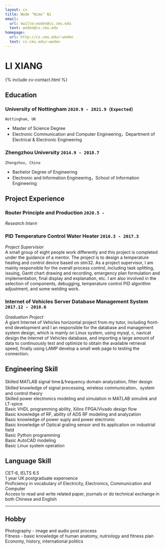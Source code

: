 ```yaml
---
layout: cv
title: Wode "Nimo" Ni
email:
  url: mailto:woden@cs.cmu.edu
  text: woden@cs.cmu.edu
homepage:
  url: http://cs.cmu.edu/~woden
  text: cs.cmu.edu/~woden
---
```


# **LI** **XIANG**

<!--
include contact information from the front matter
Supported arguments:
    - homepage: url, text
    - phone
    - email
-->

{% include cv-contact.html %}

## Education

### **University of Nottingham** `2020.9 - 2021.9（Expected）`

```
Nottingham, UK
```

- Master of Science Degree
- Electronic Communication and Computer Engineering，Department of Electrical & Electronic Engineering 

### **Zhengzhou University** `2014.9 - 2018.7`

```
Zhengzhou, China
```

- Bachelor Degree of Engineering
- Electronic and Information Engineering，School of Information Engineering


## Project Experience

### **Router Principle and Production** `2020.5 -`

_Research Intern_<br>

### **PID Temperature Control Water Heater** `2016.3 - 2017.3`

_Project Supervisior_<br>
A small group of eight people work differently and this project is completed under the guidance of a mentor. The project is to design a temperature heating and control device based on stm32. As a project supervisor, I am mainly responsible for the overall process control, including task splitting, issuing, Gantt chart drawing and recording, emergency plan formulation and implementation, final display and explanation, etc. I am also involved in the selection of components, debugging, temperature control PID algorithm adjustment, and some welding work.

### **Internet of Vehicles Server Database Management System** `2017.12 - 2018.6`

_Graduation Project_<br>
A giant Internet of Vehicles horizontal project from my tutor, including front-end development and I an responsible for the database and management system design, which is mainly on Linux system, using mysql, c, navicat design the Internet of Vehicles database, and importing a large amount of data to continuously test and optimize to obtain the available retrieval speed, finally using LAMP develop a small web page to testing the connection. 

## Engineering Skill

Skilled MATLAB signal time＆frequency domain analyzation, filter design <br>
Skilled knowledge of signal processing, wireless communication，system and control theory <br>
Skilled power electronics modeling and simulation in MATLAB simulink and LT-spice <br>Basic VHDL programming ability, Xilinx FPGA/Vivado design flow <br>
Basic knowledge of RF, ability of ADS RF modeling and analyzation <br>
Basic knowledge of power suply and power electronic <br>
Basic knowledge of Optical grating sensor and its application on industrial field <br>
Basic Python programming <br>
Basic AutoCAD modeling <br>
Basic Linux system operation <br>

## Language Skill

CET-6, IELTS 6.5 <br>
1 year UK postgraduate experoence <br>
Proficiency in vocabulary of Electricity, Electronics, Communication and Computer <br>
Access to read and write related paper, journals or do technical exchange in both Chinese and English <br>

---

## Hobby

Photography - image and audio post process <br>
Fitness - basic knowledge of human anatomy, nutriology and fitness plan <br>
Economy, history, international politics <br>


<!-- ### Footer

Last updated: May 2013 -->
